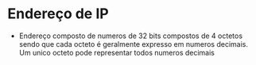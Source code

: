 # Endereço de IP   

- Endereço composto de numeros de 32 bits compostos de 4 octetos sendo que cada octeto é geralmente expresso em numeros decimais. Um unico octeto pode representar todos numeros decimais